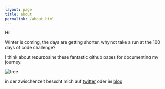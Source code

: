 ```yaml
---
layout: page
title: about
permalink: /about.html
---
```


Hi!

Winter is coming, the days are getting shorter, why not take a run at the 100 days of code challenge?

I think about repurposing these fantastic github pages for documenting my journey.

![tree][logo]

in der zwischenzeit besucht mich auf [twitter][1] oder im [blog][2]

[logo]: http://hackr.de/img/hackr_logo.jpg
[1]: https://twitter.com/hackr
[2]: http://hackr.de/